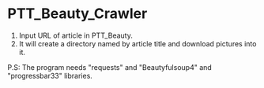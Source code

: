 # PTT_Beauty_Crawler

1. Input URL of article in PTT_Beauty.
2. It will create a directory named by article title and download pictures into it.

P.S: The program needs "requests" and "Beautyfulsoup4" and "progressbar33" libraries.
